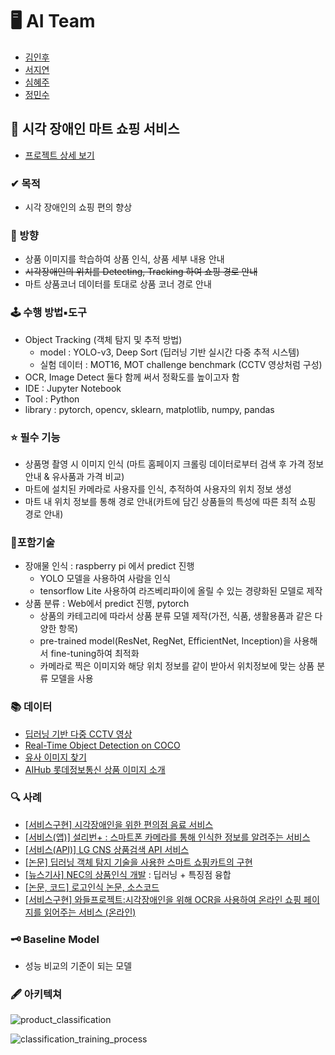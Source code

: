 # 🖥 AI Team
- [김인후](https://github.com/InhuKim)
- [서지연](https://github.com/Yeony54)
- [심혜주](https://github.com/hjst0223)
- [정민수](https://github.com/yourms)

## 🛒 시각 장애인 마트 쇼핑 서비스 
- [프로젝트 상세 보기](https://github.com/multicampusiot3project/info)

### ✔ 목적
- 시각 장애인의 쇼핑 편의 향상

### 📢 방향
- 상품 이미지를 학습하여 상품 인식, 상품 세부 내용 안내
- ~~시각장애인의 위치를 Detecting, Tracking 하여 쇼핑 경로 안내~~
- 마트 상품코너 데이터를 토대로 상품 코너 경로 안내

### 🕹 수행 방법▪도구
- Object Tracking (객체 탐지 및 추적 방법)
  - model : YOLO-v3, Deep Sort (딥러닝 기반 실시간 다중 추적 시스템)
  - 실험 데이터 : MOT16, MOT challenge benchmark (CCTV 영상처럼 구성)
- OCR, Image Detect 둘다 함께 써서 정확도를 높이고자 함
- IDE : Jupyter Notebook
- Tool : Python
- library : pytorch, opencv, sklearn, matplotlib, numpy, pandas

### ⭐ 필수 기능
- 상품명 촬영 시 이미지 인식 (마트 홈페이지 크롤링 데이터로부터 검색 후 가격 정보 안내 & 유사품과 가격 비교)
- 마트에 설치된 카메라로 사용자를 인식, 추적하여 사용자의 위치 정보 생성
- 마트 내 위치 정보를 통해 경로 안내(카트에 담긴 상품들의 특성에 따른 최적 쇼핑 경로 안내)

### 🔨포함기술
- 장애물 인식 : raspberry pi 에서 predict 진행
    - YOLO 모델을 사용하여 사람을 인식
    - tensorflow Lite 사용하여 라즈베리파이에 올릴 수 있는 경량화된 모델로 제작
- 상품 분류 : Web에서 predict 진행, pytorch
  - 상품의 카테고리에 따라서 상품 분류 모델 제작(가전, 식품, 생활용품과 같은 다양한 항목)
  - pre-trained model(ResNet, RegNet, EfficientNet, Inception)을 사용해서 fine-tuning하여 최적화
  - 카메라로 찍은 이미지와 해당 위치 정보를 같이 받아서 위치정보에 맞는 상품 분류 모델을 사용

### 📚 데이터
- [딥러닝 기반 다중 CCTV 영상](https://drive.google.com/drive/folders/1el9kK4wgaiMzEMlfzqeQx6acoq703diP)
- [Real-Time Object Detection on COCO](https://paperswithcode.com/sota/real-time-object-detection-on-coco)
- [유사 이미지 찾기](https://velog.io/@chacha/Kaze-Keypoint-Matching-%EC%9C%A0%EC%82%AC-%EC%9D%B4%EB%AF%B8%EC%A7%80-%EC%B0%BE%EA%B8%B0)
- [AIHub 롯데정보통신 상품 이미지 소개](https://aihub.or.kr/aidata/34145) 

### 🔍 사례
- [[서비스구현] 시각장애인을 위한 편의점 음료 서비스](https://github.com/se-ize/BeYerage)
- [[서비스(앱)] 설리번+ : 스마트폰 카메라를 통해 인식한 정보를 알려주는 서비스 ](https://www.mysullivan.org/)
- [[서비스(API)] LG CNS 상품검색 API 서비스](ai.lgcns.com)
- [[논문] 딥러닝 객체 탐지 기술을 사용한 스마트 쇼핑카트의 구현](https://www.koreascience.or.kr/article/JAKO202021853968918.pdf)
- [[뉴스기사] NEC의 상품인식 개발](http://www.aitimes.kr/news/articleView.html?idxno=11439) : 딥러닝 + 특징점 융합
- [[논문, 코드] 로고인식 논문, 소스코드](https://m.facebook.com/groups/TensorFlowKR/permalink/501214233552973/)
- [[서비스구현] 와들프로젝트:시각장애인을 위해 OCR을 사용하여 온라인 쇼핑 페이지를 읽어주는 서비스 (온라인)](https://www.chosun.com/national/national_general/2021/06/15/B2NNB3S35NFHTEHSRJHUUZIICM/)

### 🗝 Baseline Model
- 성능 비교의 기준이 되는 모델

### 🖋 아키텍쳐
![product_classification](https://user-images.githubusercontent.com/96727006/172310429-45af1eb1-be1f-4696-9ef4-98138a3fbada.jpg)


![classification_training_process](https://user-images.githubusercontent.com/96727006/172310480-8be0d009-0453-46ff-a94f-04506564fbc8.jpg)

